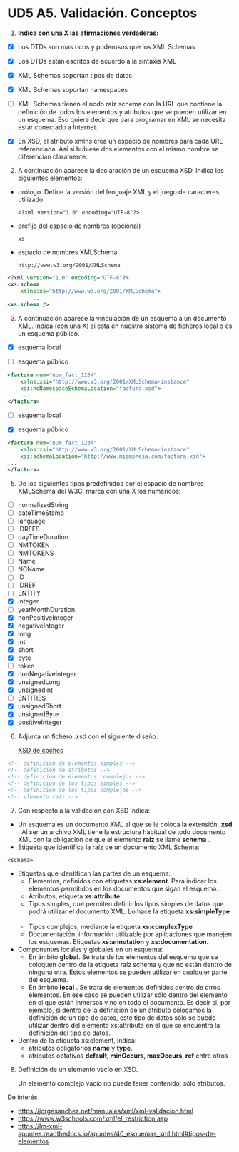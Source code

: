 # UD5 A5. Validación. Conceptos

1. **Indica con una X las afirmaciones verdaderas:**

- [X] Los DTDs son más ricos y poderosos que los XML Schemas

- [X] Los DTDs están escritos de acuerdo a la sintaxis XML

- [X] XML Schemas soportan tipos de datos

- [X] XML Schemas soportan namespaces
- [ ] XML Schemas tienen el nodo raíz schema con la URL que contiene la definición de todos los elementos y atributos que se pueden utilizar en un esquema. Eso quiere decir que para programar en XML se necesita estar conectado a Internet.
- [X] En XSD, el atributo xmlns crea un espacio de nombres para cada URL referenciada. Así si hubiese dos elementos con el mismo nombre se diferencian claramente.



2. A continuación aparece la declaración de un esquema XSD. Indica los siguientes elementos:

- prólogo. Define la versión del lenguaje XML y el juego de caracteres utilizado
  ```
  <?xml version="1.0" encoding="UTF-8"?>
  ```
- prefijo del espacio de nombres (opcional)
  ```
  xs
  ```
- espacio de nombres XMLSchema
  ```
  http://www.w3.org/2001/XMLSchema
  ```

```xml
<?xml version="1.0" encoding="UTF-8"?>
<xs:schema 
    xmlns:xs="http://www.w3.org/2001/XMLSchema">
		...
<xs:schema />
```
3. A continuación aparece la vinculación de un esquema a un documento XML. Indica (con una X) si está en nuestro sistema de ficheros local o es un esquema público.

- [X] esquema local

- [ ] esquema público
```xml
<factura num="num_fact_1234"
    xmlns:xsi="http://www.w3.org/2001/XMLSchema-instance"
    xsi:noNamespaceSchemaLocation="factura.xsd">
	...
</factura>
```

- [ ] esquema local

- [X] esquema público
```xml
<factura num="num_fact_1234"
    xmlns:xsi="http://www.w3.org/2001/XMLSchema-instance"
    xsi:schemaLocation="http://www.miempresa.com/factura.xsd">
...
</factura>	
```
  
5. De los siguientes tipos predefinidos por el espacio de nombres XMLSchema del W3C, marca con una X los numéricos:
- [ ] normalizedString
- [ ] dateTimeStamp
- [ ] language
- [ ] IDREFS
- [ ] dayTimeDuration
- [ ] NMTOKEN
- [ ] NMTOKENS
- [ ] Name
- [ ] NCName
- [ ] ID
- [ ] IDREF
- [ ] ENTITY
- [X] integer
- [ ] yearMonthDuration
- [X] nonPositiveInteger
- [X] negativeInteger
- [X] long
- [X] int
- [X] short
- [X] byte
- [ ] token
- [X] nonNegativeInteger
- [X] unsignedLong
- [X] unsignedInt
- [ ] ENTITIES
- [X] unsignedShort
- [X] unsignedByte
- [X] positiveInteger

6. Adjunta un fichero .xsd con el siguiente diseño:
   
   [XSD de coches](cochesejemploxsd.xsd)
```xml
<!-- definición de elementos simples -->
<!-- definición de atributos -->
<!-- definición de elementos  complejos -->
<!-- definición de los tipos simples -->
<!-- definición de los tipos complejos -->
<!-- elemento raíz -->
```

7. Con respecto a la validación con XSD indica:
- Un esquema es un documento *XML* al que se le coloca la extensión **.xsd** . Al ser un archivo XML tiene la estructura habitual de todo documento XML con la obligación de que el elemento **raíz** se llame **schema** .
- Etiqueta que identifica la raíz de un documento XML Schema: 
~~~
<schema>
~~~
- Etiquetas que identifican las partes de un esquema:
  - Elementos, definidos con etiquetas **xs:element**. Para indicar los elementos permitidos en los documentos que sigan el esquema.
  - Atributos, etiqueta **xs:attribute**.
  - Tipos simples, que permiten definir los tipos simples de datos que podrá utilizar el documento XML. Lo hace la etiqueta **xs:simpleType** .
  - Tipos complejos, mediante la etiqueta **xs:complexType**
  - Documentación, información utilizable por aplicaciones que manejen los esquemas. Etiquetas **xs:annotation** y **xs:documentation**.
- Componentes locales y globales en un esquema:
  - En ámbito **global**. Se trata de los elementos del esquema que se coloquen dentro de la etiqueta raíz schema y que no están dentro de ninguna otra. Estos elementos se pueden utilizar en cualquier parte del esquema.
  - En ámbito **local** . Se trata de elementos definidos dentro de otros elementos. En ese caso se pueden utilizar sólo dentro del elemento en el que están inmersos y no en todo el documento. Es decir si, por ejemplo, si dentro de la definición de un atributo colocamos la definición de un tipo de datos, este tipo de datos sólo se puede utilizar dentro del elemento xs:attribute en el que se encuentra la definición del tipo de datos.
- Dentro de la etiqueta xs:element, indica:
  - atributos obligatorios **name** y **type**.
  - atributos optativos **default, minOccurs, maxOccurs, ref** entre otros

8. Definición de un elemento vacío en XSD.
   
   Un elemento complejo vacío no puede tener contenido, sólo atributos.


De interés
- https://jorgesanchez.net/manuales/xml/xml-validacion.html
- https://www.w3schools.com/xml/el_restriction.asp
- https://lm-xml-apuntes.readthedocs.io/apuntes/40_esquemas_xml.html#tipos-de-elementos
